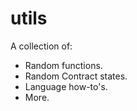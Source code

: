 # utils
A collection of:
- Random functions.
- Random Contract states.
- Language how-to's.
- More.
